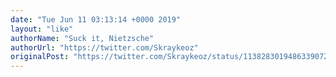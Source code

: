 ```yaml
---
date: "Tue Jun 11 03:13:14 +0000 2019"
layout: "like"
authorName: "Suck it, Nietzsche"
authorUrl: "https://twitter.com/Skraykeoz"
originalPost: "https://twitter.com/Skraykeoz/status/1138283019486339072"
---
```

